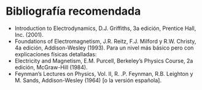 # Bibliografía recomendada

- Introduction to Electrodynamics, D.J. Griffiths, 3a edición, Prentice Hall, Inc. (2001).
- Foundations of Electromagnetism, J.R. Reitz, F.J. Milford y R.W. Christy, 4a edición, Addison-Wesley (1993).
Para un nivel más básico pero con explicaciones físicas detalladas:
- Electricity and Magnetism, E.M. Purcell, Berkeley’s Physics Course, 2a edición, McGraw-Hill (1984).
- Feynman’s Lectures on Physics, Vol. II, R. .P. Feynman, R.B. Leighton y M. Sands, Addison-Wesley (1964) [o la versión española].
